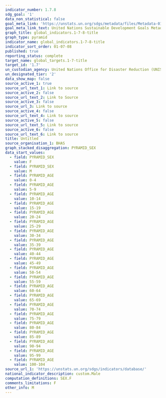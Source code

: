```yaml
---
indicator_number: 1.7.8
sdg_goal: '1'
data_non_statistical: false
goal_meta_link: 'https://unstats.un.org/sdgs/metadata/files/Metadata-01-05-01.pdf '
goal_meta_link_text: United Nations Sustainable Development Goals Metadata (PDF 224 KB)
graph_title: global_indicators.1-7-8-title
graph_type: pyramid
indicator_name: global_indicators.1-7-8-title
indicator_sort_order: 01-07-08
published: true
reporting_status: complete
target_name: global_targets.1-7-title
target_id: '1.7'
un_custodian_agency: United Nations Office for Disaster Reduction (UNISDR)
un_designated_tier: '2'
data_show_map: false
source_active_1: true
source_url_text_1: Link to source
source_active_2: false
source_url_text_2: Link to Source
source_active_3: false
source_url_3: Link to source
source_active_4: false
source_url_text_4: Link to source
source_active_5: false
source_url_text_5: Link to source
source_active_6: false
source_url_text_6: Link to source
title: Untitled
source_organisation_1: BHAS
graph_stacked_disaggregation: PYRAMID_SEX
data_start_values:
  - field: PYRAMID_SEX
    value: F
  - field: PYRAMID_SEX
    value: M
  - field: PYRAMID_AGE
    value: 0-4
  - field: PYRAMID_AGE
    value: 5-9
  - field: PYRAMID_AGE
    value: 10-14
  - field: PYRAMID_AGE
    value: 15-19
  - field: PYRAMID_AGE
    value: 20-24
  - field: PYRAMID_AGE
    value: 25-29
  - field: PYRAMID_AGE
    value: 30-34
  - field: PYRAMID_AGE
    value: 35-39
  - field: PYRAMID_AGE
    value: 40-44
  - field: PYRAMID_AGE
    value: 45-49
  - field: PYRAMID_AGE
    value: 50-54
  - field: PYRAMID_AGE
    value: 55-59
  - field: PYRAMID_AGE
    value: 60-64
  - field: PYRAMID_AGE
    value: 65-69
  - field: PYRAMID_AGE
    value: 70-74
  - field: PYRAMID_AGE
    value: 75-79
  - field: PYRAMID_AGE
    value: 80-84
  - field: PYRAMID_AGE
    value: 85-89
  - field: PYRAMID_AGE
    value: 90-94
  - field: PYRAMID_AGE
    value: 95-99
  - field: PYRAMID_AGE
    value: 100-104
source_url_1: 'https://unstats.un.org/sdgs/indicators/database/'
national_indicator_description: custom.Male
computation_definitions: SEX.F
comments_limitations: F
other_info: M
---
```

